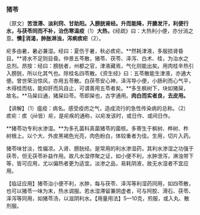 ### 猪苓

〔原文〕**苦泄滞、淡利窍、甘助阳。入膀胱肾经。升而能降，开腠发汗，利便行水，与茯苓同而不补，治伤寒温疫**（1）**大热，**《经疏》曰：大热利小便，亦分消之意。**懊𢙐消渴，肿胀淋浊，泻痢痎疟**（2）。

疟多由暑，暑必兼湿。经曰：夏伤于暑，秋必痎疟。**然耗津液，多服损肾昏目。**肾水不足则目昏。仲景五芩散，猪苓、茯苓、泽泻、白术、桂，为治水之总剂。昂按：经曰：膀胱者，州都之官，津液藏焉，气化则能出矣。用肉桂辛热引入膀胱，所以化其气也。除桂名四苓散。《资生经》曰：五苓散能生津液，亦通大便。曾世荣治惊风，亦用五苓散。白茯苓安心神，泽泻导小便，小肠利而心气平，木得桂而枯，能抑肝而风自止，可谓善用五苓者矣。**多生枫树下，块如猪屎，故名。**马屎曰通，猪屎曰苓。苓即屎也，古字通用。**肉白而实者良，去皮用。**

【讲解】（1）瘟疫：病名。感受疫疠之气，造成流行的急性传染病的总称。（2）痎疟：痎（jiē皆）疟，是疟疾的通称，以疟发该时，或日作、或间日作。

**猪苓功专利水渗湿。**为多孔菌科真菌猪苓的菌核。多寄生于枫树、桦树、柞树根上。以个大、外皮黑褐色光亮，肉色粉白，体较重者为佳。生用，切片入药。

猪苓味甘淡，性偏凉。入肾、膀胱经。是常用的利水渗湿药，其利水渗湿之功强于茯苓，但无茯苓补益作用。故凡水湿停聚之证，如小便不利，水肿泄泻，淋浊带下等，皆可应用，尤以偏热者更为适宜。淡渗之品，易耗阴液，故无水湿者不宜应用。

【临证应用】猪苓治小便不利，水肿，每与茯苓、泽泻等利湿药同用，如四苓散，也可以猪苓一味为末，热水调服。若水湿滞留兼阴虚者，可与阿胶、滑石、茯苓、泽泻等同用，如猪苓汤，以滋阴利水。【用量用法】5—10克，煎服，或入丸、散剂服。
